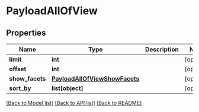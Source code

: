 # PayloadAllOfView

## Properties
Name | Type | Description | Notes
------------ | ------------- | ------------- | -------------
**limit** | **int** |  | [optional] 
**offset** | **int** |  | [optional] 
**show_facets** | [**PayloadAllOfViewShowFacets**](PayloadAllOfViewShowFacets.md) |  | [optional] 
**sort_by** | **list[object]** |  | [optional] 

[[Back to Model list]](../README.md#documentation-for-models) [[Back to API list]](../README.md#documentation-for-api-endpoints) [[Back to README]](../README.md)


